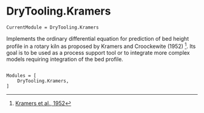 # DryTooling.Kramers

```@meta
CurrentModule = DryTooling.Kramers
```

Implements the ordinary differential equation for prediction of bed
height profile in a rotary kiln as proposed by Kramers and Croockewite
(1952) [^1]. Its goal is to be used as a process support tool or to
integrate more complex models requiring integration of the bed profile.

```@index
```

```@autodocs
Modules = [
    DryTooling.Kramers,
]
```

[^1]: [Kramers et al., 1952](https://doi.org/10.1016/0009-2509(52)87019-8)
